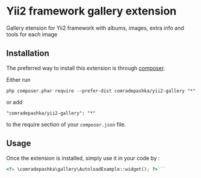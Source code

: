 Yii2 framework gallery extension
=================
Gallery etension for Yii2 framework with albums, images, extra info and tools for each image

Installation
------------

The preferred way to install this extension is through [composer](http://getcomposer.org/download/).

Either run

```
php composer.phar require --prefer-dist comradepashka/yii2-gallery "*"
```

or add

```
"comradepashka/yii2-gallery": "*"
```

to the require section of your `composer.json` file.


Usage
-----

Once the extension is installed, simply use it in your code by  :

```php
<?= \comradepashka\gallery\AutoloadExample::widget(); ?>```